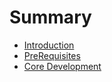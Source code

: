 # Summary

* [Introduction](documentation/Introduction.md)
* [PreRequisites](documentation/Prerequisites.md)
* [Core Development](documentation/CoreDevelopment.md)

